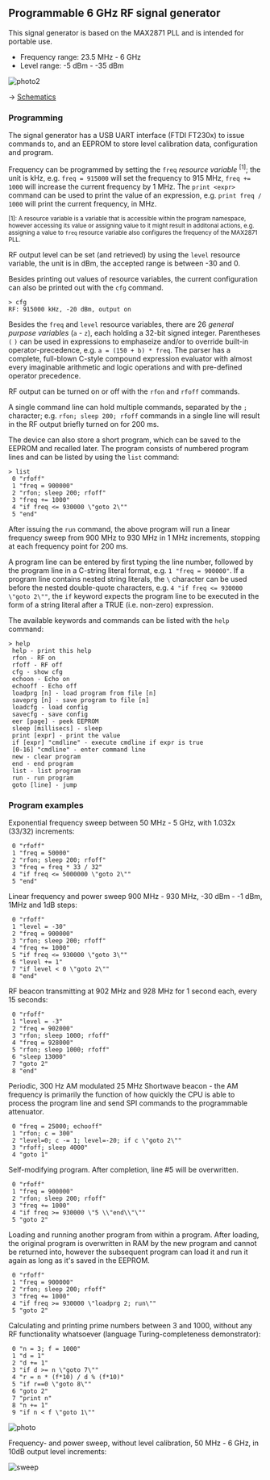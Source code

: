 ## Programmable 6 GHz RF signal generator 

This signal generator is based on the MAX2871 PLL and is intended for portable use.

 * Frequency range: 23.5 MHz - 6 GHz
 * Level range: -5 dBm - -35 dBm

![photo2](photo2.jpg)

-> [Schematics](https://github.com/szoftveres/RF_instruments/tree/main/siggen/schematics.pdf)

### Programming

The signal generator has a USB UART interface (FTDI FT230x) to issue commands to, and an EEPROM to store level calibration data, configuration and program.

Frequency can be programmed by setting the `freq` *resource variable* <sup>[1]</sup>; the unit is kHz, e.g. `freq = 915000` will set the frequency to 915 MHz, `freq += 1000` will increase the current frequency by 1 MHz. The `print <expr>` command can be used to print the value of an expression, e.g. `print freq / 1000` will print the current frequency, in MHz.

<sup>[1]: A resource variable is a variable that is accessible within the program namespace, however accessing its value or assigning value to it might result in additonal actions, e.g. assigning a value to `freq` resource variable also configures the frequency of the MAX2871 PLL.</sup>

RF output level can be set (and retrieved) by using the `level` resource variable, the unit is in dBm, the accepted range is between -30 and 0.

Besides printing out values of resource variables, the current configuration can also be printed out with the `cfg` command.
```
> cfg
RF: 915000 kHz, -20 dBm, output on
```

Besides the `freq` and `level` resource variables, there are 26 *general purpose variables* (`a` - `z`), each holding a 32-bit signed integer. Parentheses `(` `)` can be used in expressions to emphaseize and/or to override built-in operator-precedence, e.g. `a = (150 + b) * freq`. The parser has a complete, full-blown C-style compound expression evaluator with almost every imaginable arithmetic and logic operations and with pre-defined operator precedence.

RF output can be turned on or off with the `rfon` and `rfoff` commands.

A single command line can hold multiple commands, separated by the `;` character; e.g. `rfon; sleep 200; rfoff` commands in a single line will result in the RF output briefly turned on for 200 ms.

The device can also store a short program, which can be saved to the EEPROM and recalled later. The program consists of numbered program lines and can be listed by using the `list` command:

```
> list
 0 "rfoff"
 1 "freq = 900000"
 2 "rfon; sleep 200; rfoff"
 3 "freq += 1000"
 4 "if freq <= 930000 \"goto 2\""
 5 "end"
```
After issuing the `run` command, the above program will run a linear frequency sweep from 900 MHz to 930 MHz in 1 MHz increments, stopping at each frequency point for 200 ms.

A program line can be entered by first typing the line number, followed by the program line in a C-string literal format, e.g. `1 "freq = 900000"`.
If a program line contains nested string literals, the `\` character can be used before the nested double-quote characters, e.g. `4 "if freq <= 930000 \"goto 2\""`, the `if` keyword expects the program line to be executed in the form of a string literal after a TRUE (i.e. non-zero) expression.

The available keywords and commands can be listed with the `help` command:
```
> help
 help - print this help
 rfon - RF on
 rfoff - RF off
 cfg - show cfg
 echoon - Echo on
 echooff - Echo off
 loadprg [n] - load program from file [n]
 saveprg [n] - save program to file [n]
 loadcfg - load config
 savecfg - save config
 eer [page] - peek EEPROM
 sleep [millisecs] - sleep
 print [expr] - print the value
 if [expr] "cmdline" - execute cmdline if expr is true
 [0-16] "cmdline" - enter command line
 new - clear program
 end - end program
 list - list program
 run - run program
 goto [line] - jump
```

### Program examples

Exponential frequency sweep between 50 MHz - 5 GHz, with 1.032x (33/32) increments:
```
 0 "rfoff"
 1 "freq = 50000"
 2 "rfon; sleep 200; rfoff"
 3 "freq = freq * 33 / 32"
 4 "if freq <= 5000000 \"goto 2\""
 5 "end"
```

Linear frequency and power sweep 900 MHz - 930 MHz, -30 dBm - -1 dBm, 1MHz and 1dB steps:
```
 0 "rfoff"
 1 "level = -30"
 2 "freq = 900000" 
 3 "rfon; sleep 200; rfoff"
 4 "freq += 1000"
 5 "if freq <= 930000 \"goto 3\""
 6 "level += 1"
 7 "if level < 0 \"goto 2\""
 8 "end"
```

RF beacon transmitting at 902 MHz and 928 MHz for 1 second each, every 15 seconds:
```
 0 "rfoff"
 1 "level = -3"
 2 "freq = 902000" 
 3 "rfon; sleep 1000; rfoff"
 4 "freq = 928000" 
 5 "rfon; sleep 1000; rfoff"
 6 "sleep 13000"
 7 "goto 2"
 8 "end"
```

Periodic, 300 Hz AM modulated 25 MHz Shortwave beacon - the AM frequency is primarily the function of how quickly the CPU is able to process the program line and send SPI commands to the programmable attenuator.
```
 0 "freq = 25000; echooff" 
 1 "rfon; c = 300"
 2 "level=0; c -= 1; level=-20; if c \"goto 2\""
 3 "rfoff; sleep 4000"
 4 "goto 1"
```

Self-modifying program. After completion, line #5 will be overwritten.
```
 0 "rfoff"
 1 "freq = 900000"
 2 "rfon; sleep 200; rfoff"
 3 "freq += 1000"
 4 "if freq >= 930000 \"5 \\"end\\"\""
 5 "goto 2"
```

Loading and running another program from within a program. After loading, the original program is overwritten in RAM by the new program and cannot be returned into, however the subsequent program can load it and run it again as long as it's saved in the EEPROM.
```
 0 "rfoff"
 1 "freq = 900000"
 2 "rfon; sleep 200; rfoff"
 3 "freq += 1000"
 4 "if freq >= 930000 \"loadprg 2; run\""
 5 "goto 2"
```

Calculating and printing prime numbers between 3 and 1000, without any RF functionality whatsoever (language Turing-completeness demonstrator):
```
 0 "n = 3; f = 1000"
 1 "d = 1"
 2 "d += 1"
 3 "if d >= n \"goto 7\""
 4 "r = n * (f*10) / d % (f*10)"
 5 "if r==0 \"goto 8\""
 6 "goto 2"
 7 "print n"
 8 "n += 1"
 9 "if n < f \"goto 1\""
```

![photo](photo.jpg)

Frequency- and power sweep, without level calibration, 50 MHz - 6 GHz, in 10dB output level increments:

![sweep](sweep.jpg)
